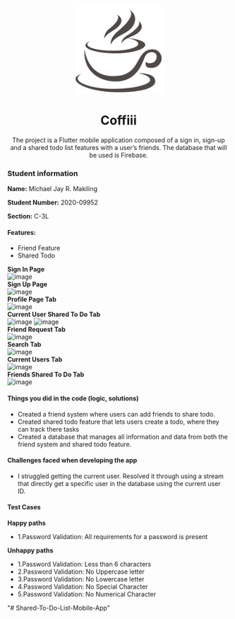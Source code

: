 <div align="center">
    <img src="images/coffee.png" alt="Logo" width="200" height="200">
    <h1>Coffiii</h1>
    <p>The project is a Flutter mobile application composed of a sign in, sign-up and a shared todo list features with a user’s friends. The database that will be used is Firebase.</p>
    
</div>

<h3>Student information</h3>
<p><b>Name:</b> Michael Jay R. Makiling</p>
<p><b>Student Number:</b> 2020-09952</p>
<p><b>Section:</b> C-3L</p>

<h4>Features:</h4>
  <ul>
    <li>Friend Feature</li>
    <li>Shared Todo</li>
  </ul>
    
<b>Sign In Page</b>\
![image](https://user-images.githubusercontent.com/99471377/206836634-0bc71734-9dfa-40dc-910e-c8799a8f5ce0.png)\
<b>Sign Up Page</b>\
![image](https://user-images.githubusercontent.com/99471377/206836648-89f6398e-8b14-40bd-9f24-076397a8e777.png)\
<b>Profile Page Tab</b>\
![image](https://user-images.githubusercontent.com/99471377/206836665-a4c35ea9-7d60-460f-9741-59ef20c52f21.png)\
<b>Current User Shared To Do Tab</b>\
![image](https://user-images.githubusercontent.com/99471377/206836681-29133d22-7add-4c92-87a9-b689fe905502.png)
![image](https://user-images.githubusercontent.com/99471377/206836687-bae59e04-f7da-4d54-9b96-89d230fcda40.png)\
<b>Friend Request Tab</b>\
![image](https://user-images.githubusercontent.com/99471377/206836693-2895b3c7-57d9-491c-9929-5583f8052623.png)\
<b>Search Tab</b>\
![image](https://user-images.githubusercontent.com/99471377/206836709-407a1563-5c19-40fe-9df0-185d70685d65.png)\
<b>Current Users Tab</b>\
![image](https://user-images.githubusercontent.com/99471377/206836724-317cb15e-fbcb-4b40-9b44-5d25baf6d0e9.png)\
<b>Friends Shared To Do Tab</b>\
![image](https://user-images.githubusercontent.com/99471377/206836813-82b8424f-c53f-46b0-abea-a9623a0d914e.png)


<h4>Things you did in the code (logic, solutions)</h4>
  <ul>
    <li>Created a friend system where users can add friends to share todo.</li>
    <li>Created shared todo feature that lets users create a todo, where they can track there tasks</li>
    <li>Created a database that manages all information and data from both the friend system and shared todo feature.</li>
  </ul>

<h4>Challenges faced when developing the app</h4>
  <ul>
    <li>I struggled getting the current user. Resolved it through using a stream that directly get a specific user in the database using the current user ID.
</li>
  </ul>
  
<h4>Test Cases</h4>
<p><b>Happy paths</b><p>
<ul>
    <li>1.Password Validation: All requirements for a password is present</li>
</ul>
<p><b>Unhappy paths</b><p>
<ul>
    <li>1.Password Validation: Less than 6 characters</li>
    <li>2.Password Validation: No Uppercase letter</li>
    <li>3.Password Validation: No Lowercase letter</li>
    <li>4.Password Validation: No Special Character</li>
    <li>5.Password Validation: No Numerical Character</li>
</ul>
"# Shared-To-Do-List-Mobile-App" 
